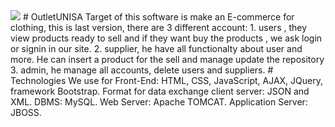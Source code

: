 <img src="http://www.marsant.altervista.org/outletunisa.jpg" >
# OutletUNISA
Target of this software is make an E-commerce for clothing, this is last version, there are 3 different account: 
1. users , they view products ready to sell and if they want buy the products , we ask login or signin in our site.
2. supplier, he have all functionalty about user and more. He can insert a product for the sell and manage update the repository
3. admin, he manage all accounts, delete users and suppliers.
# Technologies
We use for Front-End: HTML, CSS, JavaScript, AJAX, JQuery, framework Bootstrap.
Format for data exchange client server: JSON and XML.
DBMS: MySQL.
Web Server: Apache TOMCAT. 
Application Server: JBOSS.
